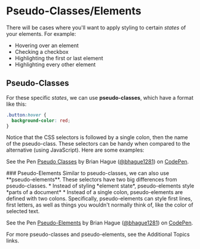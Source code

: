 # Pseudo-Classes\/Elements

There will be cases where you'll want to apply styling to certain _states_ of your elements. For example:

* Hovering over an element
* Checking a checkbox
* Highlighting the first or last element
* Highlighting every other element

## Pseudo-Classes

For these specific _states_, we can use **pseudo-classes**, which have a format like this:

```css
.button:hover {
  background-color: red;
}
```

Notice that the CSS selectors is followed by a single colon, then the name of the pseudo-class. These selectors can be handy when compared to the alternative \(using JavaScript\). Here are some examples:

See the Pen [Pseudo Classes](http://codepen.io/bhague1281/pen/bpXVvX/) by Brian Hague \([@bhague1281](http://codepen.io/bhague1281)\) on [CodePen](http://codepen.io).

 \#\#\# Pseudo-Elements Similar to pseudo-classes, we can also use \*\*pseudo-elements\*\*. These selectors have two big differences from pseudo-classes. \* Instead of styling \*element state\*, pseudo-elements style \*parts of a document\* \* Instead of a single colon, pseudo-elements are defined with two colons. Specifically, pseudo-elements can style first lines, first letters, as well as things you wouldn't normally think of, like the color of selected text.

See the Pen [Pseudo-Elements](http://codepen.io/bhague1281/pen/BzyKVL/) by Brian Hague \([@bhague1281](http://codepen.io/bhague1281)\) on [CodePen](http://codepen.io).

For more pseudo-classes and pseudo-elements, see the Additional Topics links.

